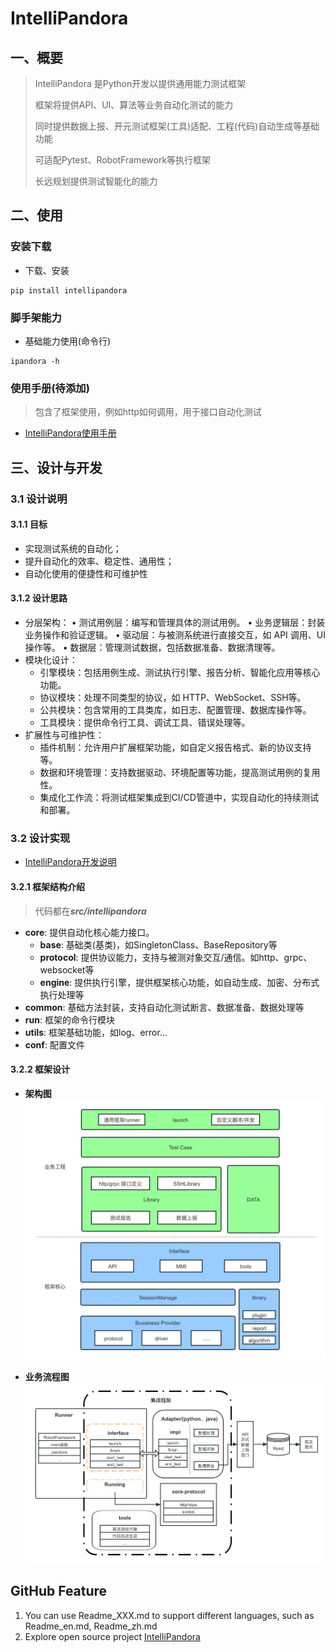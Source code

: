 # IntelliPandora

## 一、概要

> IntelliPandora 是Python开发以提供通用能力测试框架
>
> 框架将提供API、UI、算法等业务自动化测试的能力
>
> 同时提供数据上报、开元测试框架(工具)适配、工程(代码)自动生成等基础功能
> 
> 可适配Pytest、RobotFramework等执行框架
>
> 长远规划提供测试智能化的能力

## 二、使用

### 安装下载

- 下载、安装
```shell script
pip install intellipandora
```

### 脚手架能力
- 基础能力使用(命令行)
```shell script
ipandora -h
```

### 使用手册(待添加)
> 包含了框架使用，例如http如何调用，用于接口自动化测试
* [IntelliPandora使用手册](docs/usr/user_guider.md)


## 三、设计与开发

### 3.1 设计说明

#### 3.1.1 目标
* 实现测试系统的自动化；
* 提升自动化的效率、稳定性、通用性；
* 自动化使用的便捷性和可维护性

#### 3.1.2 设计思路
* 分层架构：
  •	测试用例层：编写和管理具体的测试用例。
  •	业务逻辑层：封装业务操作和验证逻辑。
  •	驱动层：与被测系统进行直接交互，如 API 调用、UI 操作等。
  •	数据层：管理测试数据，包括数据准备、数据清理等。
* 模块化设计： 
  * 引擎模块：包括用例生成、测试执行引擎、报告分析、智能化应用等核心功能。
  * 协议模块：处理不同类型的协议，如 HTTP、WebSocket、SSH等。
  * 公共模块：包含常用的工具类库，如日志、配置管理、数据库操作等。 
  * 工具模块：提供命令行工具、调试工具、错误处理等。
* 扩展性与可维护性：
  * 插件机制：允许用户扩展框架功能，如自定义报告格式、新的协议支持等。 
  * 数据和环境管理：支持数据驱动、环境配置等功能，提高测试用例的复用性。
  * 集成化工作流：将测试框架集成到CI/CD管道中，实现自动化的持续测试和部署。

### 3.2 设计实现
* [IntelliPandora开发说明](docs/dev/IntelliPandora_Dev.md)

#### 3.2.1 框架结构介绍
> 代码都在***src/intellipandora***
* **core**: 提供自动化核心能力接口。
  * **base**: 基础类(基类)，如SingletonClass、BaseRepository等
  * **protocol**: 提供协议能力，支持与被测对象交互/通信。如http、grpc、websocket等
  * **engine**: 提供执行引擎，提供框架核心功能，如自动生成、加密、分布式执行处理等
* **common**: 基础方法封装，支持自动化测试断言、数据准备、数据处理等
* **run**: 框架的命令行模块
* **utils**: 框架基础功能，如log、error...
* **conf**: 配置文件

#### 3.2.2 框架设计

* **架构图**
  ![IntelliPandora架构图](./docs/dev/static/framework_architecture.jpg)

* **业务流程图**
![IntelliPandora业务流程图](./docs/dev/static/business_flow.png)


## GitHub Feature

1. You can use Readme\_XXX.md to support different languages, such as Readme\_en.md, Readme\_zh.md
2. Explore open source project [IntelliPandora](https://github.com/Conan-Shao/IntelliPandora)